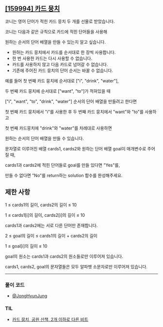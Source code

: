 ## [[159994] 카드 뭉치](https://school.programmers.co.kr/learn/courses/30/lessons/159994)

코니는 영어 단어가 적힌 카드 뭉치 두 개를 선물로 받았습니다. 

코니는 다음과 같은 규칙으로 카드에 적힌 단어들을 사용해 

원하는 순서의 단어 배열을 만들 수 있는지 알고 싶습니다.

* 원하는 카드 뭉치에서 카드를 순서대로 한 장씩 사용합니다.
* 한 번 사용한 카드는 다시 사용할 수 없습니다.
* 카드를 사용하지 않고 다음 카드로 넘어갈 수 없습니다.
* 기존에 주어진 카드 뭉치의 단어 순서는 바꿀 수 없습니다.

예를 들어 첫 번째 카드 뭉치에 순서대로 ["i", "drink", "water"], 

두 번째 카드 뭉치에 순서대로 ["want", "to"]가 적혀있을 때 

["i", "want", "to", "drink", "water"] 순서의 단어 배열을 만들려고 한다면 

첫 번째 카드 뭉치에서 "i"를 사용한 후 두 번째 카드 뭉치에서 "want"와 "to"를 사용하고 

첫 번째 카드뭉치에 "drink"와 "water"를 차례대로 사용하면 

원하는 순서의 단어 배열을 만들 수 있습니다.

문자열로 이루어진 배열 cards1, cards2와 원하는 단어 배열 goal이 매개변수로 주어질 때, 

cards1과 cards2에 적힌 단어들로 goal를 만들 있다면 "Yes"를, 

만들 수 없다면 "No"를 return하는 solution 함수를 완성해주세요.

## 제한 사항

1 ≤ cards1의 길이, cards2의 길이 ≤ 10

1 ≤ cards1[i]의 길이, cards2[i]의 길이 ≤ 10

cards1과 cards2에는 서로 다른 단어만 존재합니다.

2 ≤ goal의 길이 ≤ cards1의 길이 + cards2의 길이

1 ≤ goal[i]의 길이 ≤ 10

goal의 원소는 cards1과 cards2의 원소들로만 이루어져 있습니다.

cards1, cards2, goal의 문자열들은 모두 알파벳 소문자로만 이루어져 있습니다.

***

### 풀이 코드

- [@JongHyunJung](https://github.com/viaunixue/algorithm-study/blob/main/Programmers/159994/jjh.py)

### TIL

* [카드 뭉치, 공원 산책, 2개 이하로 다른 비트](https://almond0115.tistory.com/entry/programmers-카드-뭉치-공원-산책-2개-이하로-다른-비트)